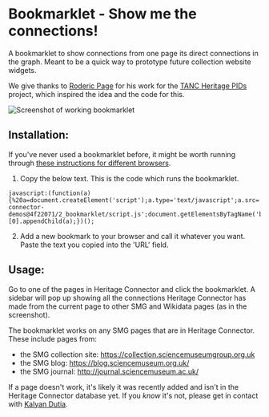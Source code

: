 # Bookmarklet - Show me the connections!

A bookmarklet to show connections from one page its direct connections in the graph. Meant to be a quick way to prototype future collection website widgets.

We give thanks to [Roderic Page](https://github.com/rdmpage) for his work for the [TANC Heritage PIDs](https://tanc-ahrc.github.io/HeritagePIDs/) project, which inspired the idea and the code for this.

![Screenshot of working bookmarklet](screenshot.gif)

## Installation:

If you've never used a bookmarklet before, it might be worth running through [these instructions for different browsers](https://mreidsma.github.io/bookmarklets/installing.html).

1. Copy the below text. This is the code which runs the bookmarklet.
```
javascript:(function(a){%20a=document.createElement('script');a.type='text/javascript';a.src='//cdn.jsdelivr.net/gh/TheScienceMuseum/heritage-connector-demos@4f22071/2_bookmarklet/script.js';document.getElementsByTagName('body')[0].appendChild(a);})();
```
2. Add a new bookmark to your browser and call it whatever you want. Paste the text you copied into the 'URL' field.

## Usage:

Go to one of the pages in Heritage Connector and click the bookmarklet. A sidebar will pop up showing all the connections Heritage Connector has made from the current page to other SMG and Wikidata pages (as in the screenshot).

The bookmarklet works on any SMG pages that are in Heritage Connector. These include pages from:
- the SMG collection site: https://collection.sciencemuseumgroup.org.uk
- the SMG blog: https://blog.sciencemuseum.org.uk/
- the SMG journal: http://journal.sciencemuseum.ac.uk/

If a page doesn't work, it's likely it was recently added and isn't in the Heritage Connector database yet. If you *know* it's not, please get in contact with [Kalyan Dutia](https://kalyan.link).